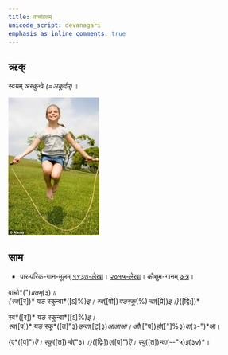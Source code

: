 ```yaml
---
title: वाचोव्रतम्  
unicode_script: devanagari  
emphasis_as_inline_comments: true
---   
```


## ऋक्

स्वयम् अस्कुन्वे *(=अकूर्दम्)*॥

![](../../images/mood/skipping-happy.jpg)

## साम

- पारम्परिक-गान-मूलम् [१९३७-लेखा](https://archive.org/stream/sAmaveda-jaiminIya-paravastu-paramparA-docs/sAmaveda-paravastu-1937#page/n9/mode/1up&sa=D&ust=1542425956418000)। [२०१५-लेखा](https://archive.org/stream/sAmaveda-jaiminIya-paravastu-paramparA-docs/VIVAAHA%20UPANAYANA%20SAAMAANI#page/n3/mode/1up&sa=D&ust=1542425956418000)। कौथुम-गानम् [अत्र](https://archive.org/details/SamaVedaSanhitaWithSayanabhashyaVolume2SatyavrataSamasrami1876bis_201804/page/n519&sa=D&ust=1542425956419000)।
<div class="audioEmbed"  caption="रामानुजार्यः 1974 " src="https://archive
.org/download/jaiminIya-sAma-gAna-paravastu-tradition-rAmAnuja/vAchovratam.mp3"></div>
<div class="audioEmbed"  caption="गोपालार्यः 2015  " src="https://archive
.org/download/jaiminIya-sAma-gAna-paravastu-tradition-gopAla-2015/vAchovratam.mp3"></div>
<div class="audioEmbed"  caption="गोपालपवनयोर् अनुवचनम् 2015 1x" src="https://archive
.org/download/jaiminIya-sAma-gAna-paravastu-tradition-anuvachanam-gopAla-pavana-2015/vAchovratam.mp3"></div>
<div class="audioEmbed"  caption="गोपालपवनयोर् अनुवचनम् 2015 1.5x" src="https://archive
.org/download/jaiminIya-sAma-gAna-paravastu-tradition-anuvachanam-gopAla-pavana-2015-150p-speed/vAchovratam.mp3"></div>

वाचो*(")*व्रतम्*(३)*॥  
{स्व*([र])* यङ स्कुन्वा*([ऽ]%)*इ। स्व*([पो])*यङस्कू*(%)*न्वा*([प्रे])*इ।}*([द्वि:])*

स्व*([र])* यङ स्कुन्वा*([ऽ]%)*इ।  
स्व*([प])* यङ स्कू*([त]"३)*उन्वा*([टृ]३)*आआआ। औ*(["प])*हो*(["]%३)*वा*(३-")*आ।

{ए*([प]")*ऎ। स्कु*([त])*न्वे*("३)*।}*([द्विः])*ए*([प]")*ऎ। स्यु*([त])*न्वा*(--"५)*इ*(३v)*।